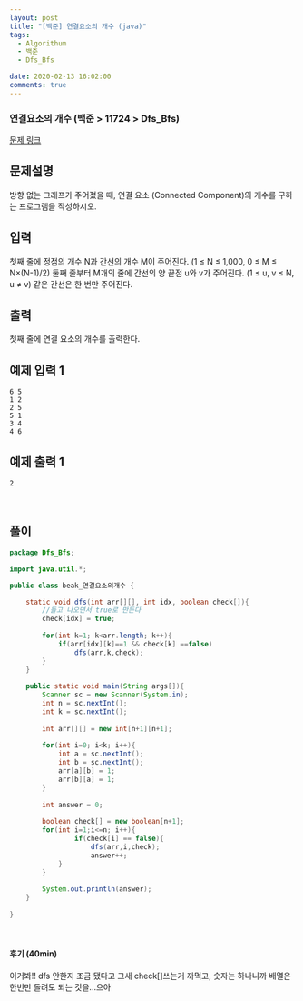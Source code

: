 ```yaml
---
layout: post
title: "[백준] 연결요소의 개수 (java)"
tags:
  - Algorithum
  - 백준
  - Dfs_Bfs

date: 2020-02-13 16:02:00
comments: true
---
```




###   연결요소의 개수 (백준 > 11724 > Dfs_Bfs)

[문제 링크](https://www.acmicpc.net/problem/11724 )

## 문제설명

방향 없는 그래프가 주어졌을 때, 연결 요소 (Connected Component)의 개수를 구하는 프로그램을 작성하시오.

## 입력

첫째 줄에 정점의 개수 N과 간선의 개수 M이 주어진다. (1 ≤ N ≤ 1,000, 0 ≤ M ≤ N×(N-1)/2) 둘째 줄부터 M개의 줄에 간선의 양 끝점 u와 v가 주어진다. (1 ≤ u, v ≤ N, u ≠ v) 같은 간선은 한 번만 주어진다.

## 출력

첫째 줄에 연결 요소의 개수를 출력한다.

## 예제 입력 1

```
6 5
1 2
2 5
5 1
3 4
4 6
```

## 예제 출력 1

```
2
```

<br>

## 풀이

```java
package Dfs_Bfs;

import java.util.*;

public class beak_연결요소의개수 {

    static void dfs(int arr[][], int idx, boolean check[]){
        //돌고 나오면서 true로 만든다
        check[idx] = true;
        
        for(int k=1; k<arr.length; k++){
            if(arr[idx][k]==1 && check[k] ==false)
                dfs(arr,k,check);
        }
    }
    
    public static void main(String args[]){
        Scanner sc = new Scanner(System.in);
        int n = sc.nextInt();
        int k = sc.nextInt();
        
        int arr[][] = new int[n+1][n+1];
        
        for(int i=0; i<k; i++){
            int a = sc.nextInt();
            int b = sc.nextInt();
            arr[a][b] = 1;
            arr[b][a] = 1;
        }
        
        int answer = 0;
        
        boolean check[] = new boolean[n+1];
        for(int i=1;i<=n; i++){
                if(check[i] == false){
                    dfs(arr,i,check);
                    answer++;                    
            }
        }
        
        System.out.println(answer);
    }
	
}
```

<br>

#### 후기 (40min)

이거봐!! dfs 안한지 조금 됐다고 그새 check[]쓰는거 까먹고, 숫자는 하나니까 배열은 한번만 돌려도 되는 것을...으아
